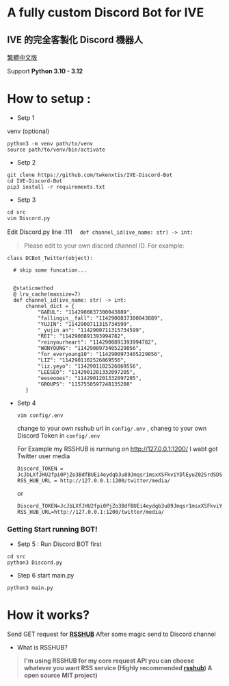 # A fully custom Discord Bot for IVE

## IVE 的完全客製化 Discord 機器人
  [繁體中文版](https://github.com/twkenxtis/IVE-Discord-Bot/tree/main/docs)

Support **Python 3.10 - 3.12**

# How to setup :

- Setp 1

venv (optional)
```
python3 -m venv path/to/venv
source path/to/venv/bin/activate
```

- Setp 2
```
git clone https://github.com/twkenxtis/IVE-Discord-Bot
cd IVE-Discord-Bot
pip3 install -r requirements.txt
```


- Setp 3
  
```
cd src 
vim Discord.py 
```

 Edit Discord.py line :111 　``def channel_id(ive_name: str) -> int:``
 > Please edit to your own discord channel ID.
For example:
    
    class DCBot_Twitter(object):

      # skip some funcation...

      
      @staticmethod
      @ lru_cache(maxsize=7)
      def channel_id(ive_name: str) -> int:
          channel_dict = {
              "GAEUL": "1142900837300043889",
              "fallingin__fall": "1142900837300043889",
              "YUJIN": "1142900711315734599",
              "_yujin_an": "1142900711315734599",
              "REI": "1142900891393994782",
              "reinyourheart": "1142900891393994782",
              "WONYOUNG": "1142900973405229056",
              "for_everyoung10": "1142900973405229056",
              "LIZ": "1142901102526869556",
              "liz.yeyo": "1142901102526869556",
              "LEESEO": "1142901201332097205",
              "eeseooes": "1142901201332097205",
              "GROUPS": "1157550597248135208"
          }
      
    
- Setp 4
 
  ```
  vim config/.env
  ```
  
  change to your own rsshub url in `config/.env` ,
  chaneg to your own Discord Token in `config/.env`
  
  For Example my RSSHUB is runnung on http://127.0.0.1:1200/ I wabt got Twitter user media
  
  ```
  Discord_TOKEN = JcJbLXfJHU2fpi0PjZo3BdfBUEi4eydqb3u89Jmqsr1msxXSFkviYDlEyuZ02SrdSDSShfEY
  RSS_HUB_URL = http://127.0.0.1:1200/twitter/media/
  ```

  or

  ```
  Discord_TOKEN=JcJbLXfJHU2fpi0PjZo3BdfBUEi4eydqb3u89Jmqsr1msxXSFkviYDlEyuZ02SrdSDSShfEY
  RSS_HUB_URL=http://127.0.0.1:1200/twitter/media/
  ```

### Getting Start running BOT!

- Setp 5 : Run Discord BOT first
  
``` 
cd src 
python3 Discord.py
```
    
    
- Step 6 start main.py
  
```
python3 main.py
```
  

# How it works?
Send GET request for [**RSSHUB**](https://github.com/DIYgod/RSSHub) After some magic send to Discord channel
- What is RSSHUB?
> **I'm using **RSSHUB** for my core request API you can choese whatever you want RSS service (Highly recommended [rsshub](https://github.com/DIYgod/RSSHub)) A open source MIT project)**


